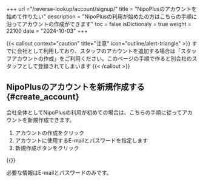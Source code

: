 +++
url ="/reverse-lookup/account/signup/"
title = "NipoPlusのアカウントを始めて作りたい"
description = "NipoPlusの利用が始めたの方はこちらの手順に沿ってアカウントの作成ができます"
toc = false
isDictionaly = true
weight = 22100
date = "2024-10-03"
+++

{{< callout context="caution" title="注意" icon="outline/alert-triangle" >}}
すでに会社として利用しており、スタッフのアカウントを追加する場合は「スタッフアカウントの作成」をご利用ください。このページの手順で作ると別会社のスタッフとして登録されてしまいます
{{< /callout >}}

## NipoPlusのアカウントを新規作成する{#create_account}

会社全体としてNipoPlusの利用が初めての場合は、こちらの手順に従ってアカウントを新規作成できます。

1. アカウントの作成をクリック
2. アカウントに使用するE-mailとパスワードを指定します
3. 新規作成ボタンをクリック

{{<iTablet filename="img/signup" msg="初めて利用する際はアカウントを作ってね" alice="shield">}}

必要な情報はE-mailとパスワードのみです。
